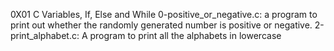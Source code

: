 0X01 C Variables, If, Else and While
0-positive_or_negative.c: a program to print out whether the randomly generated number is positive or negative.
2-print_alphabet.c: A program to print all the alphabets in lowercase
